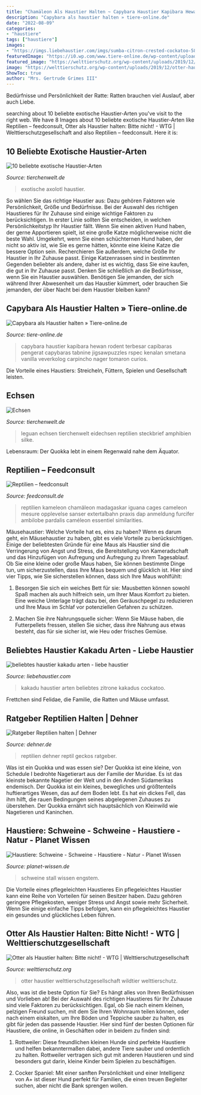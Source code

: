 ```yaml
---
title: "Chamäleon Als Haustier Halten ~ Capybara Haustier Kapibara Hewan Rodent Terbesar Capibaras Pengerat Capybaras Tabnine Jigsawpuzzles Rspec Kenalan Smetana Vanilla Veverkolog Carpincho Nager Tomaron Curios"
description: "Capybara als haustier halten » tiere-online.de"
date: "2022-08-09"
categories:
- "haustiere"
tags: ["haustiere"]
images:
- "https://imgs.liebehaustier.com/imgs/sumba-citron-crested-cockatoo-588192431-58ad93a43df78c345b86dc9b.jpg"
featuredImage: "https://i0.wp.com/www.tiere-online.de/wp-content/uploads/2020/06/capybara-4180603_1920.jpg?fit=1920%2C1280&amp;ssl=1"
featured_image: "https://welttierschutz.org/wp-content/uploads/2019/12/otter-haustier-bitte-nicht-tierschutz-wildtier_3634157_1920.jpg"
image: "https://welttierschutz.org/wp-content/uploads/2019/12/otter-haustier-bitte-nicht-tierschutz-wildtier_3634157_1920.jpg"
ShowToc: true
author: "Mrs. Gertrude Grimes III"
---
```



Bedürfnisse und Persönlichkeit der Ratte: Ratten brauchen viel Auslauf, aber auch Liebe.

	

		
searching about 10 beliebte exotische Haustier-Arten you've visit to the right web. We have 8 Images about 10 beliebte exotische Haustier-Arten like Reptilien – feedconsult, Otter als Haustier halten: Bitte nicht! - WTG | Welttierschutzgesellschaft and also Reptilien – feedconsult. Here it is:
		
    
## 10 Beliebte Exotische Haustier-Arten

<img loading=lazy src="https://www.tierchenwelt.de/images/stories/haustiere/amphibien/resized/axolotl_haustier_l_360x240.jpg" onerror="this.onerror=null;this.src='https://tse2.mm.bing.net/th?id=OIP.Vou3jvTYY7iOvhVLMSS8dQAAAA&amp;pid=15.1';" alt="10 beliebte exotische Haustier-Arten">

_Source: tierchenwelt.de_

>exotische axolotl haustier. 

	

So wählen Sie das richtige Haustier aus: Dazu gehören Faktoren wie Persönlichkeit, Größe und Bedürfnisse.
Bei der Auswahl des richtigen Haustieres für Ihr Zuhause sind einige wichtige Faktoren zu berücksichtigen. In erster Linie sollten Sie entscheiden, in welchen Persönlichkeitstyp Ihr Haustier fällt. Wenn Sie einen aktiven Hund haben, der gerne Apportieren spielt, ist eine große Katze möglicherweise nicht die beste Wahl. Umgekehrt, wenn Sie einen schüchternen Hund haben, der nicht so aktiv ist, wie Sie es gerne hätten, könnte eine kleine Katze die bessere Option sein. Recherchieren Sie außerdem, welche Größe Ihr Haustier in Ihr Zuhause passt. Einige Katzenrassen sind in bestimmten Gegenden beliebter als andere, daher ist es wichtig, dass Sie eine kaufen, die gut in Ihr Zuhause passt. Denken Sie schließlich an die Bedürfnisse, wenn Sie ein Haustier auswählen. Benötigen Sie jemanden, der sich während Ihrer Abwesenheit um das Haustier kümmert, oder brauchen Sie jemanden, der über Nacht bei dem Haustier bleiben kann?

    
## Capybara Als Haustier Halten » Tiere-online.de

<img loading=lazy src="https://i0.wp.com/www.tiere-online.de/wp-content/uploads/2020/06/capybara-4180603_1920.jpg?fit=1920%2C1280&amp;ssl=1" onerror="this.onerror=null;this.src='https://tse3.mm.bing.net/th?id=OIP.FQs5pYdAz50JkSLGBsqgwgHaE8&amp;pid=15.1';" alt="Capybara als Haustier halten » Tiere-online.de">

_Source: tiere-online.de_

>capybara haustier kapibara hewan rodent terbesar capibaras pengerat capybaras tabnine jigsawpuzzles rspec kenalan smetana vanilla veverkolog carpincho nager tomaron curios. 

	

Die Vorteile eines Haustiers: Streicheln, Füttern, Spielen und Gesellschaft leisten.

    
## Echsen

<img loading=lazy src="http://www.tierchenwelt.de/images/stories/fotos/amphibien_reptilien/echsen/leguan/leguan_steckbrief_m.jpg" onerror="this.onerror=null;this.src='https://tse2.mm.bing.net/th?id=OIP.UsUItJp--CvOsEfYsbudFgAAAA&amp;pid=15.1';" alt="Echsen">

_Source: tierchenwelt.de_

>leguan echsen tierchenwelt eidechsen reptilien steckbrief amphibien silke. 

	

Lebensraum: Der Quokka lebt in einem Regenwald nahe dem Äquator.

    
## Reptilien – Feedconsult

<img loading=lazy src="https://www.feedconsult.de/wp-content/uploads/chamaleon_AS_177457159-1536x870.jpg" onerror="this.onerror=null;this.src='https://tse4.mm.bing.net/th?id=OIP.7mDuL7DtZkLJc1tYxwOY3wHaEM&amp;pid=15.1';" alt="Reptilien – feedconsult">

_Source: feedconsult.de_

>reptilien kameleon chamäleon madagaskar iguana cages cameleon mesure opplevelse sanser extertalbahn praxis dap anmeldung furcifer ambilobe pardalis caméleon essentiel similarities. 

	

Mäusehaustier: Welche Vorteile hat es, eins zu haben?
Wenn es darum geht, ein Mäusehaustier zu haben, gibt es viele Vorteile zu berücksichtigen. Einige der beliebtesten Gründe für eine Maus als Haustier sind die Verringerung von Angst und Stress, die Bereitstellung von Kameradschaft und das Hinzufügen von Aufregung und Aufregung zu Ihrem Tagesablauf. Ob Sie eine kleine oder große Maus haben, Sie können bestimmte Dinge tun, um sicherzustellen, dass Ihre Maus bequem und glücklich ist. Hier sind vier Tipps, wie Sie sicherstellen können, dass sich Ihre Maus wohlfühlt:
1. Besorgen Sie sich ein weiches Bett für sie: Mausbetten können sowohl Spaß machen als auch hilfreich sein, um Ihrer Maus Komfort zu bieten. Eine weiche Unterlage trägt dazu bei, den Geräuschpegel zu reduzieren und Ihre Maus im Schlaf vor potenziellen Gefahren zu schützen.

2. Machen Sie ihre Nahrungsquelle sicher: Wenn Sie Mäuse haben, die Futterpellets fressen, stellen Sie sicher, dass ihre Nahrung aus etwas besteht, das für sie sicher ist, wie Heu oder frisches Gemüse.

    
## Beliebtes Haustier Kakadu Arten - Liebe Haustier

<img loading=lazy src="https://imgs.liebehaustier.com/imgs/sumba-citron-crested-cockatoo-588192431-58ad93a43df78c345b86dc9b.jpg" onerror="this.onerror=null;this.src='https://tse3.mm.bing.net/th?id=OIP.lVZ_NItVxhFZahJVw22OyAHaFB&amp;pid=15.1';" alt="beliebtes haustier kakadu arten - liebe haustier">

_Source: liebehaustier.com_

>kakadu haustier arten beliebtes zitrone kakadus cockatoo. 

	

Frettchen sind Felidae, die Familie, die Ratten und Mäuse umfasst.

    
## Ratgeber Reptilien Halten | Dehner

<img loading=lazy src="https://www.dehner.de/media/i/gecko-5656957_1920-19562-1.jpg" onerror="this.onerror=null;this.src='https://tse3.mm.bing.net/th?id=OIP.PzfSywNY1BIZfVCQr_f45gHaHa&amp;pid=15.1';" alt="Ratgeber Reptilien halten | Dehner">

_Source: dehner.de_

>reptilien dehner reptil geckos ratgeber. 

	

Was ist ein Quokka und was essen sie?
Der Quokka ist eine kleine, von Schedule I bedrohte Nagetierart aus der Familie der Muridae. Es ist das kleinste bekannte Nagetier der Welt und in den Anden Südamerikas endemisch. Der Quokka ist ein kleines, bewegliches und größtenteils huftierartiges Wesen, das auf dem Boden lebt. Es hat ein dickes Fell, das ihm hilft, die rauen Bedingungen seines abgelegenen Zuhauses zu überstehen. Der Quokka ernährt sich hauptsächlich von Kleinwild wie Nagetieren und Kaninchen.

    
## Haustiere: Schweine - Schweine - Haustiere - Natur - Planet Wissen

<img loading=lazy src="https://www.planet-wissen.de/natur/haustiere/schweine/introschweinstallgjpg100~_v-gseagaleriexl.jpg" onerror="this.onerror=null;this.src='https://tse2.mm.bing.net/th?id=OIP.eac9T_Z0vKc0x-_bxQyiUQHaEK&amp;pid=15.1';" alt="Haustiere: Schweine - Schweine - Haustiere - Natur - Planet Wissen">

_Source: planet-wissen.de_

>schweine stall wissen engstem. 

	

Die Vorteile eines pflegeleichten Haustieres
Ein pflegeleichtes Haustier kann eine Reihe von Vorteilen für seinen Besitzer haben. Dazu gehören geringere Pflegekosten, weniger Stress und Angst sowie mehr Sicherheit. Wenn Sie einige einfache Tipps befolgen, kann ein pflegeleichtes Haustier ein gesundes und glückliches Leben führen.

    
## Otter Als Haustier Halten: Bitte Nicht! - WTG | Welttierschutzgesellschaft

<img loading=lazy src="https://welttierschutz.org/wp-content/uploads/2019/12/otter-haustier-bitte-nicht-tierschutz-wildtier_3634157_1920.jpg" onerror="this.onerror=null;this.src='https://tse2.mm.bing.net/th?id=OIP.deHzLPHpY-egrL_zfWKgOQHaDt&amp;pid=15.1';" alt="Otter als Haustier halten: Bitte nicht! - WTG | Welttierschutzgesellschaft">

_Source: welttierschutz.org_

>otter haustier welttierschutzgesellschaft wildtier welttierschutz. 

	

Also, was ist die beste Option für Sie? Es hängt alles von Ihren Bedürfnissen und Vorlieben ab!
Bei der Auswahl des richtigen Haustieres für Ihr Zuhause sind viele Faktoren zu berücksichtigen. Egal, ob Sie nach einem kleinen, pelzigen Freund suchen, mit dem Sie Ihren Wohnraum teilen können, oder nach einem eiskalten, um Ihre Böden und Teppiche sauber zu halten, es gibt für jeden das passende Haustier. Hier sind fünf der besten Optionen für Haustiere, die online, in Geschäften oder in beidem zu finden sind:
1) Rottweiler: Diese freundlichen kleinen Hunde sind perfekte Haustiere und helfen bekanntermaßen dabei, andere Tiere sauber und ordentlich zu halten. Rottweiler vertragen sich gut mit anderen Haustieren und sind besonders gut darin, kleine Kinder beim Spielen zu beschäftigen.

2) Cocker Spaniel: Mit einer sanften Persönlichkeit und einer Intelligenz von A+ ist dieser Hund perfekt für Familien, die einen treuen Begleiter suchen, aber nicht die Bank sprengen wollen.

